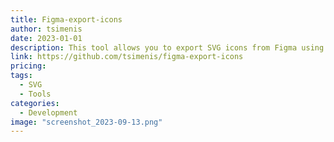 ```yaml
---
title: Figma-export-icons
author: tsimenis
date: 2023-01-01
description: This tool allows you to export SVG icons from Figma using the Figma REST API.
link: https://github.com/tsimenis/figma-export-icons
pricing:
tags:
  - SVG
  - Tools
categories:
  - Development
image: "screenshot_2023-09-13.png"
---
```

